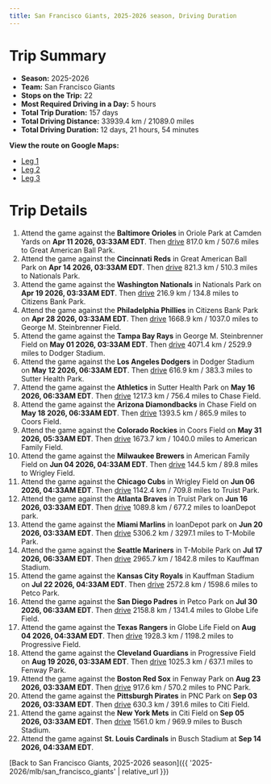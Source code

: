 ```yaml
---
title: San Francisco Giants, 2025-2026 season, Driving Duration
---
```


# Trip Summary
- **Season:** 2025-2026
- **Team:** San Francisco Giants
- **Stops on the Trip:** 22
- **Most Required Driving in a Day:** 5 hours
- **Total Trip Duration:** 157 days
- **Total Driving Distance:** 33939.4 km / 21089.0 miles
- **Total Driving Duration:** 12 days, 21 hours, 54 minutes

**View the route on Google Maps:**
- [Leg 1](https://www.google.com/maps/dir/Oriole+Park+at+Camden+Yards+Baltimore/Great+American+Ball+Park+Cincinnati/Nationals+Park+Washington/Citizens+Bank+Park+Philadelphia/George+M.+Steinbrenner+Field+Tampa/Dodger+Stadium+Los+Angeles/Sutter+Health+Park+Sacramento/Chase+Field+Phoenix/Coors+Field+Denver/American+Family+Field+Milwaukee)
- [Leg 2](https://www.google.com/maps/dir/American+Family+Field+Milwaukee/Wrigley+Field+Chicago/Truist+Park+Atlanta/loanDepot+park+Miami/T-Mobile+Park+Seattle/Kauffman+Stadium+Kansas+City/Petco+Park+San+Diego/Globe+Life+Field+Arlington/Progressive+Field+Cleveland/Fenway+Park+Boston)
- [Leg 3](https://www.google.com/maps/dir/Fenway+Park+Boston/PNC+Park+Pittsburgh/Citi+Field+Flushing/Busch+Stadium+St.+Louis)

# Trip Details
1. Attend the game against the **Baltimore Orioles** in Oriole Park at Camden Yards on **Apr 11 2026, 03:33AM EDT**. Then [drive](https://www.google.com/maps/dir/Oriole+Park+at+Camden+Yards+Baltimore/Great+American+Ball+Park+Cincinnati) 817.0 km / 507.6 miles to Great American Ball Park.
2. Attend the game against the **Cincinnati Reds** in Great American Ball Park on **Apr 14 2026, 03:33AM EDT**. Then [drive](https://www.google.com/maps/dir/Great+American+Ball+Park+Cincinnati/Nationals+Park+Washington) 821.3 km / 510.3 miles to Nationals Park.
3. Attend the game against the **Washington Nationals** in Nationals Park on **Apr 19 2026, 03:33AM EDT**. Then [drive](https://www.google.com/maps/dir/Nationals+Park+Washington/Citizens+Bank+Park+Philadelphia) 216.9 km / 134.8 miles to Citizens Bank Park.
4. Attend the game against the **Philadelphia Phillies** in Citizens Bank Park on **Apr 28 2026, 03:33AM EDT**. Then [drive](https://www.google.com/maps/dir/Citizens+Bank+Park+Philadelphia/George+M.+Steinbrenner+Field+Tampa) 1668.9 km / 1037.0 miles to George M. Steinbrenner Field.
5. Attend the game against the **Tampa Bay Rays** in George M. Steinbrenner Field on **May 01 2026, 03:33AM EDT**. Then [drive](https://www.google.com/maps/dir/George+M.+Steinbrenner+Field+Tampa/Dodger+Stadium+Los+Angeles) 4071.4 km / 2529.9 miles to Dodger Stadium.
6. Attend the game against the **Los Angeles Dodgers** in Dodger Stadium on **May 12 2026, 06:33AM EDT**. Then [drive](https://www.google.com/maps/dir/Dodger+Stadium+Los+Angeles/Sutter+Health+Park+Sacramento) 616.9 km / 383.3 miles to Sutter Health Park.
7. Attend the game against the **Athletics** in Sutter Health Park on **May 16 2026, 06:33AM EDT**. Then [drive](https://www.google.com/maps/dir/Sutter+Health+Park+Sacramento/Chase+Field+Phoenix) 1217.3 km / 756.4 miles to Chase Field.
8. Attend the game against the **Arizona Diamondbacks** in Chase Field on **May 18 2026, 06:33AM EDT**. Then [drive](https://www.google.com/maps/dir/Chase+Field+Phoenix/Coors+Field+Denver) 1393.5 km / 865.9 miles to Coors Field.
9. Attend the game against the **Colorado Rockies** in Coors Field on **May 31 2026, 05:33AM EDT**. Then [drive](https://www.google.com/maps/dir/Coors+Field+Denver/American+Family+Field+Milwaukee) 1673.7 km / 1040.0 miles to American Family Field.
10. Attend the game against the **Milwaukee Brewers** in American Family Field on **Jun 04 2026, 04:33AM EDT**. Then [drive](https://www.google.com/maps/dir/American+Family+Field+Milwaukee/Wrigley+Field+Chicago) 144.5 km / 89.8 miles to Wrigley Field.
11. Attend the game against the **Chicago Cubs** in Wrigley Field on **Jun 06 2026, 04:33AM EDT**. Then [drive](https://www.google.com/maps/dir/Wrigley+Field+Chicago/Truist+Park+Atlanta) 1142.4 km / 709.8 miles to Truist Park.
12. Attend the game against the **Atlanta Braves** in Truist Park on **Jun 16 2026, 03:33AM EDT**. Then [drive](https://www.google.com/maps/dir/Truist+Park+Atlanta/loanDepot+park+Miami) 1089.8 km / 677.2 miles to loanDepot park.
13. Attend the game against the **Miami Marlins** in loanDepot park on **Jun 20 2026, 03:33AM EDT**. Then [drive](https://www.google.com/maps/dir/loanDepot+park+Miami/T-Mobile+Park+Seattle) 5306.2 km / 3297.1 miles to T-Mobile Park.
14. Attend the game against the **Seattle Mariners** in T-Mobile Park on **Jul 17 2026, 06:33AM EDT**. Then [drive](https://www.google.com/maps/dir/T-Mobile+Park+Seattle/Kauffman+Stadium+Kansas+City) 2965.7 km / 1842.8 miles to Kauffman Stadium.
15. Attend the game against the **Kansas City Royals** in Kauffman Stadium on **Jul 22 2026, 04:33AM EDT**. Then [drive](https://www.google.com/maps/dir/Kauffman+Stadium+Kansas+City/Petco+Park+San+Diego) 2572.8 km / 1598.6 miles to Petco Park.
16. Attend the game against the **San Diego Padres** in Petco Park on **Jul 30 2026, 06:33AM EDT**. Then [drive](https://www.google.com/maps/dir/Petco+Park+San+Diego/Globe+Life+Field+Arlington) 2158.8 km / 1341.4 miles to Globe Life Field.
17. Attend the game against the **Texas Rangers** in Globe Life Field on **Aug 04 2026, 04:33AM EDT**. Then [drive](https://www.google.com/maps/dir/Globe+Life+Field+Arlington/Progressive+Field+Cleveland) 1928.3 km / 1198.2 miles to Progressive Field.
18. Attend the game against the **Cleveland Guardians** in Progressive Field on **Aug 19 2026, 03:33AM EDT**. Then [drive](https://www.google.com/maps/dir/Progressive+Field+Cleveland/Fenway+Park+Boston) 1025.3 km / 637.1 miles to Fenway Park.
19. Attend the game against the **Boston Red Sox** in Fenway Park on **Aug 23 2026, 03:33AM EDT**. Then [drive](https://www.google.com/maps/dir/Fenway+Park+Boston/PNC+Park+Pittsburgh) 917.6 km / 570.2 miles to PNC Park.
20. Attend the game against the **Pittsburgh Pirates** in PNC Park on **Sep 03 2026, 03:33AM EDT**. Then [drive](https://www.google.com/maps/dir/PNC+Park+Pittsburgh/Citi+Field+Flushing) 630.3 km / 391.6 miles to Citi Field.
21. Attend the game against the **New York Mets** in Citi Field on **Sep 05 2026, 03:33AM EDT**. Then [drive](https://www.google.com/maps/dir/Citi+Field+Flushing/Busch+Stadium+St.+Louis) 1561.0 km / 969.9 miles to Busch Stadium.
22. Attend the game against **St. Louis Cardinals** in Busch Stadium at **Sep 14 2026, 04:33AM EDT**.

[Back to San Francisco Giants, 2025-2026 season]({{ '2025-2026/mlb/san_francisco_giants' | relative_url }})
